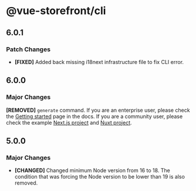 # @vue-storefront/cli

## 6.0.1

### Patch Changes

- **[FIXED]** Added back missing i18next infrastructure file to fix CLI error.

## 6.0.0

### Major Changes

**[REMOVED]** `generate` command. If you are an enterprise user, please check the [Getting started](https://docs.alokai.com/storefront/introduction/getting-started) page in the docs. If you are a community user, please check the example [Next.js project](https://github.com/vuestorefront/storefront-next13-boilerplate) and [Nuxt project](https://github.com/vuestorefront/storefront-nuxt3-boilerplate).

## 5.0.0

### Major Changes

- **[CHANGED]** Changed minimum Node version from 16 to 18. The condition that was forcing the Node version to be lower than 19 is also removed.
